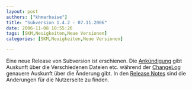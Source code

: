 ```yaml
---
layout: post
authors: ["khmarbaise"]
title: "Subversion 1.4.2 - 07.11.2006"
date: 2006-11-08 10:55:26
tags: [SKM,Neuigkeiten,Neue Versionen]
categories: [SKM,Neuigkeiten,Neue Versionen]

---
```

Eine neue Release von Subversion ist erschienen. Die <a href="http://subversion.tigris.org/servlets/NewsItemView?newsItemID=1755"  title="Ankündigung">Ankündigung</a> gibt Auskunft über die Verschiedenen Dateien etc. während 
der <a href="http://svn.collab.net/repos/svn/tags/1.4.2/CHANGES"  title="ChangeLog">ChangeLog</a> genauere Auskunft über die Änderung gibt. In den <a href="http://subversion.tigris.org/svn_1.4_releasenotes.html"  title="Release Notes">Release Notes</a> sind die Änderungen für die Nutzerseite zu finden.
